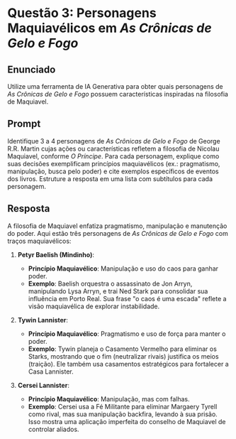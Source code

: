 # Questão 3: Personagens Maquiavélicos em *As Crônicas de Gelo e Fogo*

## Enunciado
Utilize uma ferramenta de IA Generativa para obter quais personagens de *As Crônicas de Gelo e Fogo* possuem características inspiradas na filosofia de Maquiavel.

## Prompt
Identifique 3 a 4 personagens de *As Crônicas de Gelo e Fogo* de George R.R. Martin cujas ações ou características refletem a filosofia de Nicolau Maquiavel, conforme *O Príncipe*. Para cada personagem, explique como suas decisões exemplificam princípios maquiavélicos (ex.: pragmatismo, manipulação, busca pelo poder) e cite exemplos específicos de eventos dos livros. Estruture a resposta em uma lista com subtítulos para cada personagem.

## Resposta
A filosofia de Maquiavel enfatiza pragmatismo, manipulação e manutenção do poder. Aqui estão três personagens de *As Crônicas de Gelo e Fogo* com traços maquiavélicos:

1. **Petyr Baelish (Mindinho)**:
   - **Princípio Maquiavélico**: Manipulação e uso do caos para ganhar poder.
   - **Exemplo**: Baelish orquestra o assassinato de Jon Arryn, manipulando Lysa Arryn, e trai Ned Stark para consolidar sua influência em Porto Real. Sua frase "o caos é uma escada" reflete a visão maquiavélica de explorar instabilidade.

2. **Tywin Lannister**:
   - **Princípio Maquiavélico**: Pragmatismo e uso de força para manter o poder.
   - **Exemplo**: Tywin planeja o Casamento Vermelho para eliminar os Starks, mostrando que o fim (neutralizar rivais) justifica os meios (traição). Ele também usa casamentos estratégicos para fortalecer a Casa Lannister.

3. **Cersei Lannister**:
   - **Princípio Maquiavélico**: Manipulação, mas com falhas.
   - **Exemplo**: Cersei usa a Fé Militante para eliminar Margaery Tyrell como rival, mas sua manipulação backfira, levando à sua prisão. Isso mostra uma aplicação imperfeita do conselho de Maquiavel de controlar aliados.